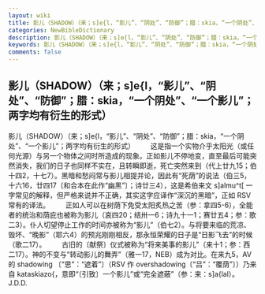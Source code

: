 ```yaml
---
layout: wiki
title: 影儿（SHADOW）（来；s]e{l，“影儿”、“阴处”、“防御”；腊：skia，“一个阴处”、“一个影儿”；两字均有衍生的形式）
categories: NewBibleDictionary
description: 影儿（SHADOW）（来；s]e{l，“影儿”、“阴处”、“防御”；腊：skia，“一个阴处”、“一个影儿”；两字均有衍生的形式）
keywords: 影儿（SHADOW）（来；s]e{l，“影儿”、“阴处”、“防御”；腊：skia，“一个阴处”、“一个影儿”；两字均有衍生的形式）
comments: false
---
```


## 影儿（SHADOW）（来；s]e{l，“影儿”、“阴处”、“防御”；腊：skia，“一个阴处”、“一个影儿”；两字均有衍生的形式）



影儿（SHADOW）（来；s]e{l，“影儿”、“阴处”、“防御”；腊：skia，“一个阴处”、“一个影儿”；两字均有衍生的形式）
　　这是指一个实物介乎太阳光（或任何光源）与另一个物体之间时所造成的现象。正如影儿不停地变，直至最后可能突然消失，我们的日子也同样不实在，且转瞬即逝，死亡突然来到（代上廿九15；伯十四2，十七7）。黑暗和愁闷常与影儿相提并论，因此有“死荫”的说法（伯三5，十六16，廿四17〔和合本在此作“幽黑”〕；诗廿三4），这是希伯来文 s]almu^t[ 一字常见的解释，但严格来说并不正确，其实这字应译作“深沉的黑暗”，正如 RSV 常有的译法。
　　正如人可以在树荫下免受太阳炙热之苦（参：拿四5-6），全能者的统治和荫庇也被称为影儿（哀四20；结卅一6；诗九十一1；赛廿五4；参：歌二3）。仆人切望停止工作的时间亦被称为“影儿”（伯七2）。与将要来临的荒凉、毁坏、“晚影”（耶六4）的预兆刚刚相反，那永恒荣耀的日子是“日影飞去”的时候（歌二17）。
　　古旧的〔献祭〕仪式被称为“将来美事的影儿”（来十1；参：西二17）。神的不变与“转动影儿的舞弄”（雅一17，NEB）成为对比。在来九5，AV 的 shadowing 〔“思”：“遮着”〕（RSV 作 overshadowing〔“吕”：“覆荫”〕）乃来自 kataskiazo{，意即“〔引致〕一个影儿”或“完全遮蔽”（参：来：s]a{lal）。
J.D.D.




